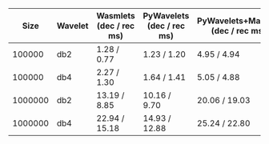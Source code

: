 | Size | Wavelet | Wasmlets (dec / rec ms) | PyWavelets (dec / rec ms) | PyWavelets+Marshal (dec / rec ms) | DiscreteWavelets (dec / rec ms) |
|------|---------|---------------------|---------------------|----------------------------|---------------------------|
| 100000 | db2 | 1.28 / 0.77 | 1.23 / 1.20 | 4.95 / 4.94 | 162.48 / N/A |
| 100000 | db4 | 2.27 / 1.30 | 1.64 / 1.41 | 5.05 / 4.88 | 185.34 / N/A |
| 1000000 | db2 | 13.19 / 8.85 | 10.16 / 9.70 | 20.06 / 19.03 | 2030.32 / N/A |
| 1000000 | db4 | 22.94 / 15.18 | 14.93 / 12.88 | 25.24 / 22.80 | 2572.65 / N/A |

